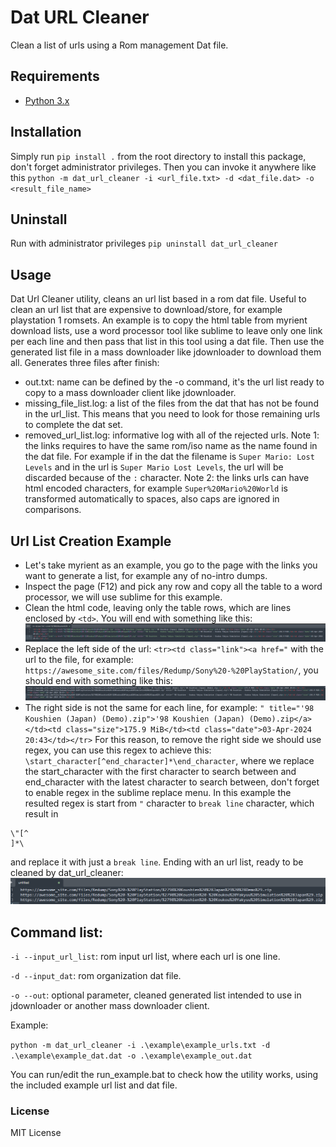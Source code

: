 # Dat URL Cleaner
Clean a list of urls using a Rom management Dat file.

## Requirements

* [Python 3.x](https://www.python.org/downloads/)

## Installation

Simply run `pip install .` from the root directory to install this package, don't forget administrator privileges. Then you can invoke it anywhere like this `python -m dat_url_cleaner -i <url_file.txt> -d <dat_file.dat> -o <result_file_name>`

## Uninstall

Run with administrator privileges `pip uninstall dat_url_cleaner`

## Usage

Dat Url Cleaner utility, cleans an url list based in a rom dat file. Useful to clean an url list that are expensive to download/store, for example playstation 1 romsets.
An example is to copy the html table from myrient download lists, use a word processor tool like sublime to leave only one link per each line and then pass that list in this tool using a dat file. Then use the generated list file in a mass downloader like jdownloader to download them all.
Generates three files after finish:
* out.txt: name can be defined by the -o command, it's the url list ready to copy to a mass downloader client like jdownloader.
* missing_file_list.log: a list of the files from the dat that has not be found in the url_list. This means that you need to look for those remaining urls to complete the dat set.
* removed_url_list.log: informative log with all of the rejected urls.
Note 1: the links requires to have the same rom/iso name as the name found in the dat file. For example if in the dat the filename is `Super Mario: Lost Levels` and in the url is `Super Mario Lost Levels`, the url will be discarded because of the `:` character. 
Note 2: the links urls can have html encoded characters, for example `Super%20Mario%20World` is transformed automatically to spaces, also caps are ignored in comparisons.

## Url List Creation Example

* Let's take myrient as an example, you go to the page with the links you want to generate a list, for example any of no-intro dumps.
* Inspect the page (F12) and pick any row and copy all the table to a word processor, we will use sublime for this example.
* Clean the html code, leaving only the table rows, which are lines enclosed by `<td>`. You will end with something like this:
  ![step_1](https://github.com/HeartoLazor/dat_url_cleaner/blob/main/readme_images/url_generation_1.png)
* Replace the left side of the url: `<tr><td class="link"><a href="` with the url to the file, for example: `https://awesome_site.com/files/Redump/Sony%20-%20PlayStation/`, you should end with something like this:
  ![step_2](https://github.com/HeartoLazor/dat_url_cleaner/blob/main/readme_images/url_generation_2.png)
* The right side is not the same for each line, for example:
  `" title="'98 Koushien (Japan) (Demo).zip">'98 Koushien (Japan) (Demo).zip</a></td><td class="size">175.9 MiB</td><td class="date">03-Apr-2024 20:43</td></tr>`
  For this reason, to remove the right side we should use regex, you can use this regex to achieve this: `\start_character[^end_character]*\end_character`, where we replace the start_character with the first character to search between and end_character with the latest character to search between, don't forget to enable regex in the sublime replace menu.
  In this example the resulted regex is start from `"` character to `break line` character, which result in
```
\"[^
]*\

```
and replace it with just a `break line`. Ending with an url list, ready to be cleaned by dat_url_cleaner:
  ![step_3](https://github.com/HeartoLazor/dat_url_cleaner/blob/main/readme_images/url_generation_3.png)

## Command list:

`-i --input_url_list`: rom input url list, where each url is one line.

`-d --input_dat`: rom organization dat file.

`-o --out`: optional parameter, cleaned generated list intended to use in jdownloader or another mass downloader client.

Example:

`python -m dat_url_cleaner -i .\example\example_urls.txt -d .\example\example_dat.dat -o .\example\example_out.dat`

You can run/edit the run_example.bat to check how the utility works, using the included example url list and dat file. 

### License

MIT License
